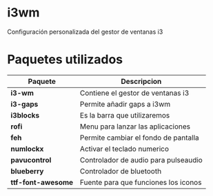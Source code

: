 # i3wm
Configuración personalizada del gestor de ventanas i3

# Paquetes utilizados

| Paquete              | Descripcion                             |
| -------------------- | --------------------------------------- |
| **i3-wm**            | Contiene el gestor de ventanas i3       |
| **i3-gaps**          | Permite añadir gaps a i3wm              |
| **i3blocks**         | Es la barra que utilizaremos            |
| **rofi**             | Menu para lanzar las aplicaciones       |
| **feh**              | Permite cambiar el fondo de pantalla    |
| **numlockx**         | Activar el teclado numerico             |
| **pavucontrol**      | Controlador de audio para pulseaudio    |
| **blueberry**        | Controlador de bluetooth                |
| **ttf-font-awesome** | Fuente para que funciones los iconos    |
